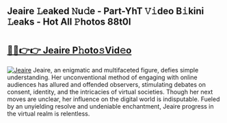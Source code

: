 ## Jeaire 𝙻eaked 𝙽u𝚍e - Part-YhT 𝚅𝚒deo B𝚒kini 𝙻eaks - Hot All 𝙿hotos 88t0I

# <h2><a href="http://ld3xsyp.urlbe.top/?page=Jeaire">🔗🔗👉👉 Jeaire P𝚑oto𝚜Vid𝚎o</a></h2>

[![Jeaire](https://i.imgur.com/eBuTRDB.gif)](http://ld3xsyp.urlbe.top/?page=Jeaire)
Jeaire, an enigmatic and multifaceted figure, defies simple understanding. Her unconventional method of engaging with online audiences has allured and offended observers, stimulating debates on consent, identity, and the intricacies of virtual societies. Though her next moves are unclear, her influence on the digital world is indisputable. Fueled by an unyielding resolve and undeniable enchantment, Jeaire progress in the virtual realm is relentless.

